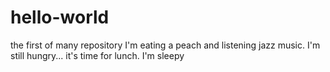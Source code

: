 # hello-world
the first of many repository 
I'm eating a peach and listening jazz music.
I'm still  hungry...
it's time for lunch.
I'm sleepy
